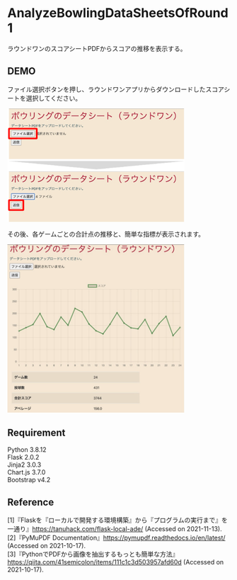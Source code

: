 # AnalyzeBowlingDataSheetsOfRound1  

ラウンドワンのスコアシートPDFからスコアの推移を表示する。

## DEMO  

ファイル選択ボタンを押し、ラウンドワンアプリからダウンロードしたスコアシートを選択してください。

<img src="image/figure1.jpg" width="400px">

その後、各ゲームごとの合計点の推移と、簡単な指標が表示されます。

<img src="image/figure2.jpg" width="400px">


## Requirement  
Python      3.8.12  
Flask       2.0.2  
Jinja2      3.0.3  
Chart.js    3.7.0  
Bootstrap   v4.2

## Reference  
[1]『Flaskを『ローカルで開発する環境構築』から『プログラムの実行まで』を一通り』https://tanuhack.com/flask-local-ade/ (Accessed on 2021-11-13).  
[2]『PyMuPDF Documentation』https://pymupdf.readthedocs.io/en/latest/ (Accessed on 2021-10-17).  
[3]『PythonでPDFから画像を抽出するもっとも簡単な方法』 https://qiita.com/41semicolon/items/111c1c3d503957afd60d (Accessed on 2021-10-17).
